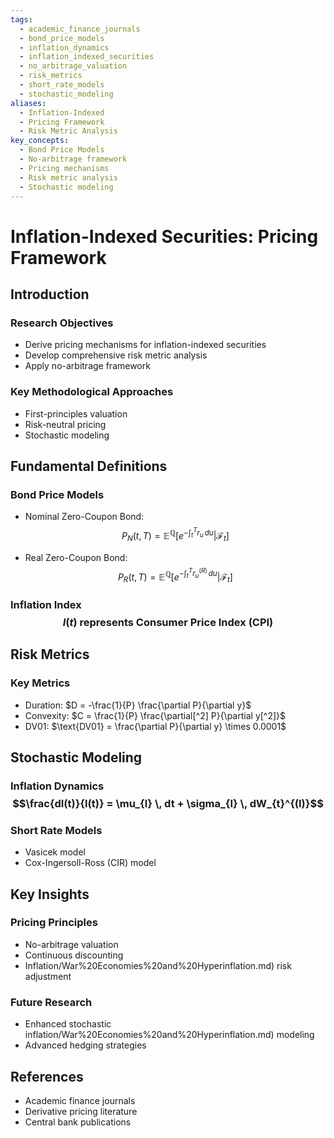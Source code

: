 ```yaml
---
tags:
  - academic_finance_journals
  - bond_price_models
  - inflation_dynamics
  - inflation_indexed_securities
  - no_arbitrage_valuation
  - risk_metrics
  - short_rate_models
  - stochastic_modeling
aliases:
  - Inflation-Indexed
  - Pricing Framework
  - Risk Metric Analysis
key_concepts:
  - Bond Price Models
  - No-arbitrage framework
  - Pricing mechanisms
  - Risk metric analysis
  - Stochastic modeling
---
```


# Inflation-Indexed Securities: Pricing Framework

## Introduction

### Research Objectives
- Derive pricing mechanisms for inflation-indexed securities
- Develop comprehensive risk metric analysis
- Apply no-arbitrage framework

### Key Methodological Approaches
- First-principles valuation
- Risk-neutral pricing
- Stochastic modeling

## Fundamental Definitions

### Bond Price Models
- Nominal Zero-Coupon Bond: 
$$P_{N}(t, T) = \mathbb{E}^{\mathbb{Q}} \left[ e^{-\int_{t}^{T} r_{u} \, du} \Big | \mathcal{F}_{t} \right]$$

- Real Zero-Coupon Bond: 
$$P_{R}(t, T) = \mathbb{E}^{\mathbb{Q}} \left[ e^{-\int_{t}^{T} r_{u}^{(R)} \, du} \Big | \mathcal{F}_{t} \right]$$

### Inflation Index$$I(t) \text{ represents Consumer Price Index (CPI)}$$

## Risk Metrics

### Key Metrics
- Duration: $D = -\frac{1}{P} \frac{\partial P}{\partial y}$
- Convexity: $C = \frac{1}{P} \frac{\partial[^2] P}{\partial y[^2]}$
- DV01: $\text{DV01} = \frac{\partial P}{\partial y} \times 0.0001$

## Stochastic Modeling

### Inflation Dynamics$$\frac{dI(t)}{I(t)} = \mu_{I} \, dt + \sigma_{I} \, dW_{t}^{(I)}$$

### Short Rate Models
- Vasicek model
- Cox-Ingersoll-Ross (CIR) model

## Key Insights

### Pricing Principles
- No-arbitrage valuation
- Continuous discounting
- Inflation/War%20Economies%20and%20Hyperinflation.md) risk adjustment

### Future Research
- Enhanced stochastic inflation/War%20Economies%20and%20Hyperinflation.md) modeling
- Advanced hedging strategies

## References
- Academic finance journals
- Derivative pricing literature
- Central bank publications
